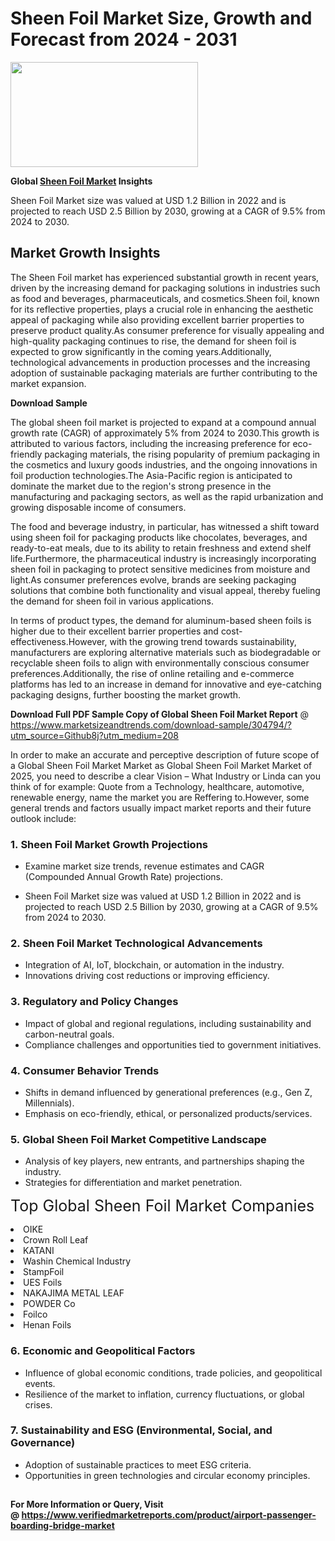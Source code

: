 <H1>Sheen Foil Market Size, Growth and Forecast from 2024 - 2031</H1><img class="aligncenter size-medium wp-image-584254" src="https://thirdeyenews.in/wp-content/uploads/2024/09/Global-Market-Research-300x168.jpeg" alt="" width="300" height="168" /><p><strong>Global&nbsp;<a href="https://www.marketsizeandtrends.com/download-sample/304794/?utm_source=Github8j?utm_medium=208">Sheen Foil Market</a> Insights</strong></p><p>Sheen Foil Market size was valued at USD 1.2 Billion in 2022 and is projected to reach USD 2.5 Billion by 2030, growing at a CAGR of 9.5% from 2024 to 2030.</p><p><h2>Market Growth Insights</h2> <p>The Sheen Foil market has experienced substantial growth in recent years, driven by the increasing demand for packaging solutions in industries such as food and beverages, pharmaceuticals, and cosmetics.Sheen foil, known for its reflective properties, plays a crucial role in enhancing the aesthetic appeal of packaging while also providing excellent barrier properties to preserve product quality.As consumer preference for visually appealing and high-quality packaging continues to rise, the demand for sheen foil is expected to grow significantly in the coming years.Additionally, technological advancements in production processes and the increasing adoption of sustainable packaging materials are further contributing to the market expansion.</p> <p><strong>Download Sample</strong></p> <p>The global sheen foil market is projected to expand at a compound annual growth rate (CAGR) of approximately 5% from 2024 to 2030.This growth is attributed to various factors, including the increasing preference for eco-friendly packaging materials, the rising popularity of premium packaging in the cosmetics and luxury goods industries, and the ongoing innovations in foil production technologies.The Asia-Pacific region is anticipated to dominate the market due to the region's strong presence in the manufacturing and packaging sectors, as well as the rapid urbanization and growing disposable income of consumers.</p> <p>The food and beverage industry, in particular, has witnessed a shift toward using sheen foil for packaging products like chocolates, beverages, and ready-to-eat meals, due to its ability to retain freshness and extend shelf life.Furthermore, the pharmaceutical industry is increasingly incorporating sheen foil in packaging to protect sensitive medicines from moisture and light.As consumer preferences evolve, brands are seeking packaging solutions that combine both functionality and visual appeal, thereby fueling the demand for sheen foil in various applications.</p> <p>In terms of product types, the demand for aluminum-based sheen foils is higher due to their excellent barrier properties and cost-effectiveness.However, with the growing trend towards sustainability, manufacturers are exploring alternative materials such as biodegradable or recyclable sheen foils to align with environmentally conscious consumer preferences.Additionally, the rise of online retailing and e-commerce platforms has led to an increase in demand for innovative and eye-catching packaging designs, further boosting the market growth.</p> <p><span class=""><strong>Download Full PDF Sample Copy of Global Sheen Foil Market Report</strong> @ <a href="https://www.marketsizeandtrends.com/download-sample/304794/?utm_source=Github8j?utm_medium=208" target="_blank">https://www.marketsizeandtrends.com/download-sample/304794/?utm_source=Github8j?utm_medium=208</a></span></p><p>In order to make an accurate and perceptive description of future scope of a Global&nbsp;Sheen Foil Market Market as Global&nbsp;Sheen Foil Market Market of 2025, you need to describe a clear Vision &ndash; What Industry or Linda can you think of for example: Quote from a Technology, healthcare, automotive, renewable energy, name the market you are Reffering to.However, some general trends and factors usually impact market reports and their future outlook include:</p><h3>1.&nbsp;<strong>Sheen Foil Market Growth Projections</strong></h3><ul><li>Examine market size trends, revenue estimates and CAGR (Compounded Annual Growth Rate) projections.</li><li><p>Sheen Foil Market size was valued at USD 1.2 Billion in 2022 and is projected to reach USD 2.5 Billion by 2030, growing at a CAGR of 9.5% from 2024 to 2030.</p></li></ul><h3>2.&nbsp;<strong>Sheen Foil Market Technological Advancements</strong></h3><ul><li>Integration of AI, IoT, blockchain, or automation in the industry.</li><li>Innovations driving cost reductions or improving efficiency.</li></ul><h3>3.&nbsp;<strong>Regulatory and Policy Changes</strong></h3><ul><li>Impact of global and regional regulations, including sustainability and carbon-neutral goals.</li><li>Compliance challenges and opportunities tied to government initiatives.</li></ul><h3>4.&nbsp;<strong>Consumer Behavior Trends</strong></h3><ul><li>Shifts in demand influenced by generational preferences (e.g., Gen Z, Millennials).</li><li>Emphasis on eco-friendly, ethical, or personalized products/services.</li></ul><h3>5.&nbsp;<strong>Global Sheen Foil Market Competitive Landscape</strong></h3><ul><li>Analysis of key players, new entrants, and partnerships shaping the industry.</li><li>Strategies for differentiation and market penetration.</li></ul><p data-pm-slice="1 1 []"><span style="color: inherit; font-family: inherit; font-size: 25px;">Top Global Sheen Foil Market Companies</span></p><div class="" data-test-id=""><p><li>OIKE</li><li> Crown Roll Leaf</li><li> KATANI</li><li> Washin Chemical Industry</li><li> StampFoil</li><li> UES Foils</li><li> NAKAJIMA METAL LEAF</li><li> POWDER Co</li><li> Foilco</li><li> Henan Foils</li></p></div><h3>6.&nbsp;<strong>Economic and Geopolitical Factors</strong></h3><ul><li>Influence of global economic conditions, trade policies, and geopolitical events.</li><li>Resilience of the market to inflation, currency fluctuations, or global crises.</li></ul><h3>7.&nbsp;<strong>Sustainability and ESG (Environmental, Social, and Governance)</strong></h3><ul><li>Adoption of sustainable practices to meet ESG criteria.</li><li>Opportunities in green technologies and circular economy principles.</li></ul><h2><strong style="font-size: 14px;">For More Information or Query, Visit @&nbsp;</strong><a style="background-color: #ffffff; font-size: 14px;" href="https://www.marketsizeandtrends.com/report/sheen-foil-market/" target="_blank">https://www.verifiedmarketreports.com/product/airport-passenger-boarding-bridge-market</a></h2>